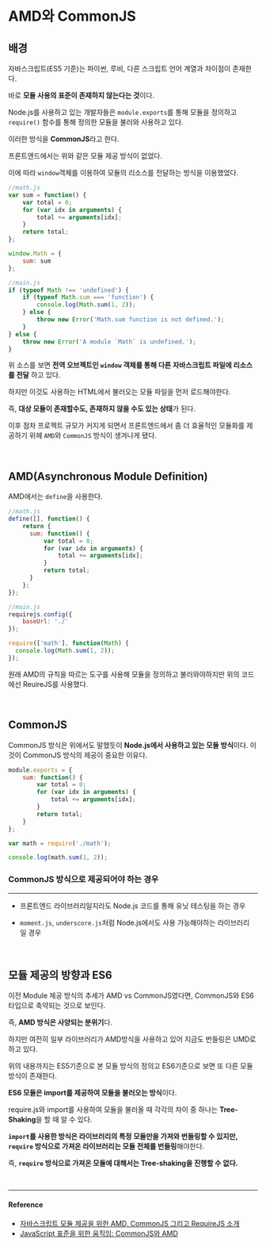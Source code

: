 # AMD와 CommonJS

## 배경

자바스크립트(ES5 기준)는 파이썬, 루비, 다른 스크립트 언어 계열과 차이점이 존재한다.

바로 **모듈 사용의 표준이 존재하지 않는다는 것**이다.

Node.js를 사용하고 있는 개발자들은 `module.exports`를 통해 모듈을 정의하고 `require()` 함수를 통해 정의한 모듈을 불러와 사용하고 있다.

이러한 방식을 **CommonJS**라고 한다.

프론트엔드에서는 위와 같은 모듈 제공 방식이 없었다.

이에 따라 `window`객체를 이용하여 모듈의 리소스를 전달하는 방식을 이용했었다.

```js
//math.js
var sum = function() {
    var total = 0;
    for (var idx in arguments) {
        total += arguments[idx];
    }
    return total;
};

window.Math = {
    sum: sum
};
```

```js
//main.js
if (typeof Math !== 'undefined') {
    if (typeof Math.sum === 'function') {
        console.log(Math.sum(1, 2));
    } else {
        throw new Error('Math.sum function is not defined.');
    }
} else {
    throw new Error('A module `Math` is undefined.');
}
```

위 소스를 보면 **전역 오브젝트인 `window` 객체를 통해 다른 자바스크립트 파일에 리소스를 전달** 하고 있다.

하지만 이것도 사용하는 HTML에서 불러오는 모듈 파일을 먼저 로드해야한다.

즉, **대상 모듈이 존재할수도, 존재하지 않을 수도 있는 상태**가 된다.

이후 점차 프로젝트 규모가 커지게 되면서 프론트엔드에서 좀 더 효율적인 모듈화를 제공하기 위헤 `AMD`와 `CommonJS` 방식이 생겨나게 됐다.

<br/>

## AMD(Asynchronous Module Definition)

AMD에서는 `define`을 사용한다.

```js
//math.js
define([], function() {
    return {
      sum: function() {
          var total = 0;
          for (var idx in arguments) {
              total += arguments[idx];
          }
          return total;
      }
    };
});
```

```js
//main.js
requirejs.config({
    baseUrl: './'
});

require(['math'], function(Math) {
  console.log(Math.sum(1, 2));
});
```

원래 AMD의 규칙을 따르는 도구를 사용해 모듈을 정의하고 불러와야하지만 위의 코드에선 ReuireJS를 사용했다.

<br/>

## CommonJS

CommonJS 방식은 위에서도 말했듯이 **Node.js에서 사용하고 있는 모듈 방식**이다. 이것이 CommonJS 방식의 제공이 중요한 이유다.

```js
module.exports = {
    sum: function() {
        var total = 0;
        for (var idx in arguments) {
            total += arguments[idx];
        }
        return total;
    }
};
```

```js
var math = require('./math');

console.log(math.sum(1, 2));
```

### CommonJS 방식으로 제공되어야 하는 경우

---

* 프론트엔드 라이브러리일지라도 Node.js 코드를 통해 유닛 테스팅을 하는 경우

* `moment.js`, `underscore.js`처럼 Node.js에서도 사용 가능해야하는 라이브러리 일 경우 

<br/>

## 모듈 제공의 방향과 ES6

이전 Module 제공 방식의 추세가  AMD vs CommonJS였다면, CommonJS와 ES6 타입으로 축약되는 것으로 보인다. 

즉, **AMD 방식은 사양되는 분위기**다.

하지만 여전히 일부 라이브러리가 AMD방식을 사용하고 있어 지금도 번들링은 UMD로 하고 있다.

위의 내용까지는 ES5기준으로 본 모듈 방식의 정의고 ES6기준으로 보면 또 다른 모듈 방식이 존재한다.

**ES6 모듈은 import를 제공하여 모듈을 불러오는 방식**이다.

require.js와 import를 사용하여 모듈을 불러올 때 각각의 차이 중 하나는 **Tree-Shaking**을 할 때 알 수 있다.

**`import`를 사용한 방식은 라이브러리의 특정 모듈만을 가져와 번들링할 수 있지만, `require` 방식으로 가져온 라이브러리는 모듈 전체를 번들링**해야한다.

즉, **`require` 방식으로 가져온 모듈에 대해서는 Tree-shaking을 진행할 수 없다.**

<br/>

---

#### Reference

- [자바스크립트 모듈 제공을 위한 AMD, CommonJS 그리고 RequireJS 소개](https://blog.pigno.se/post/157992405313/%EC%9E%90%EB%B0%94%EC%8A%A4%ED%81%AC%EB%A6%BD%ED%8A%B8-%EB%AA%A8%EB%93%88-%EC%A0%9C%EA%B3%B5%EC%9D%84-%EC%9C%84%ED%95%9C-amd-commonjs-%EA%B7%B8%EB%A6%AC%EA%B3%A0-requirejs-%EC%86%8C%EA%B0%9C)
- [JavaScript 표준을 위한 움직임: CommonJS와 AMD](https://d2.naver.com/helloworld/12864)